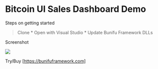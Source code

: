 # Bitcoin UI Sales Dashboard Demo

Steps on getting started
> Clone * 
> Open with Visual Studio * 
> Update Bunifu Framework DLLs

Screenshot

![](https://github.com/bunifu-framework/Inspiration-Sales-UI-Dashboard/blob/master/sc4.PNG)

Try/Buy [https://bunifuframework.com]